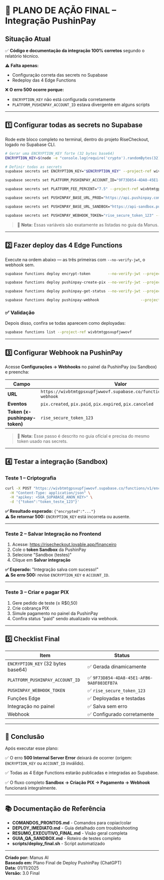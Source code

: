 # 🎯 PLANO DE AÇÃO FINAL – Integração PushinPay

## Situação Atual

✅ **Código e documentação da integração 100% corretos** segundo o relatório técnico.

⚠️ **Falta apenas:**
- Configuração correta das secrets no Supabase
- Redeploy das 4 Edge Functions

❌ **O erro 500 ocorre porque:**
- `ENCRYPTION_KEY` não está configurada corretamente
- `PLATFORM_PUSHINPAY_ACCOUNT_ID` estava divergente em alguns scripts

---

## 1️⃣ Configurar todas as secrets no Supabase

Rode este bloco completo no terminal, dentro do projeto RiseCheckout, logado no Supabase CLI.

```bash
# Gerar uma ENCRYPTION_KEY forte (32 bytes base64)
ENCRYPTION_KEY=$(node -e "console.log(require('crypto').randomBytes(32).toString('base64'))")

# Definir todas as secrets
supabase secrets set ENCRYPTION_KEY="$ENCRYPTION_KEY" --project-ref wivbtmtgpsxupfjwwovf

supabase secrets set PLATFORM_PUSHINPAY_ACCOUNT_ID="9F73D854-4DA8-45E1-AFB6-9A8F803EFB7A" --project-ref wivbtmtgpsxupfjwwovf

supabase secrets set PLATFORM_FEE_PERCENT="7.5" --project-ref wivbtmtgpsxupfjwwovf

supabase secrets set PUSHINPAY_BASE_URL_PROD="https://api.pushinpay.com.br/api" --project-ref wivbtmtgpsxupfjwwovf

supabase secrets set PUSHINPAY_BASE_URL_SANDBOX="https://api-sandbox.pushinpay.com.br/api" --project-ref wivbtmtgpsxupfjwwovf

supabase secrets set PUSHINPAY_WEBHOOK_TOKEN="rise_secure_token_123" --project-ref wivbtmtgpsxupfjwwovf
```

> 📝 **Nota:** Essas variáveis são exatamente as listadas no guia da Manus.

---

## 2️⃣ Fazer deploy das 4 Edge Functions

Execute na ordem abaixo — as três primeiras com `--no-verify-jwt`, o webhook sem.

```bash
supabase functions deploy encrypt-token        --no-verify-jwt --project-ref wivbtmtgpsxupfjwwovf

supabase functions deploy pushinpay-create-pix --no-verify-jwt --project-ref wivbtmtgpsxupfjwwovf

supabase functions deploy pushinpay-get-status --no-verify-jwt --project-ref wivbtmtgpsxupfjwwovf

supabase functions deploy pushinpay-webhook                   --project-ref wivbtmtgpsxupfjwwovf
```

### ✅ Validação

Depois disso, confira se todas aparecem como deployadas:

```bash
supabase functions list --project-ref wivbtmtgpsxupfjwwovf
```

---

## 3️⃣ Configurar Webhook na PushinPay

Acesse **Configurações → Webhooks** no painel da PushinPay (ou Sandbox) e preencha:

| Campo | Valor |
|-------|-------|
| **URL** | `https://wivbtmtgpsxupfjwwovf.supabase.co/functions/v1/pushinpay-webhook` |
| **Eventos** | `pix.created`, `pix.paid`, `pix.expired`, `pix.canceled` |
| **Token (x-pushinpay-token)** | `rise_secure_token_123` |

> 📝 **Nota:** Esse passo é descrito no guia oficial e precisa do mesmo token usado nas secrets.

---

## 4️⃣ Testar a integração (Sandbox)

### Teste 1 – Criptografia

```bash
curl -X POST "https://wivbtmtgpsxupfjwwovf.supabase.co/functions/v1/encrypt-token" \
  -H "Content-Type: application/json" \
  -H "apikey: <SUA_SUPABASE_ANON_KEY>" \
  -d '{"token":"token_teste_123"}'
```

**✅ Resultado esperado:** `{"encrypted":"..."}`  
**⚠️ Se retornar 500:** `ENCRYPTION_KEY` está incorreta ou ausente.

---

### Teste 2 – Salvar Integração no Frontend

1. Acesse: https://risecheckout.lovable.app/financeiro
2. Cole o **token Sandbox** da PushinPay
3. Selecione "Sandbox (testes)"
4. Clique em **Salvar integração**

**✅ Esperado:** "Integração salva com sucesso!"  
**⚠️ Se erro 500:** revise `ENCRYPTION_KEY` e `ACCOUNT_ID`.

---

### Teste 3 – Criar e pagar PIX

1. Gere pedido de teste (≥ R$0,50)
2. Crie cobrança PIX
3. Simule pagamento no painel da PushinPay
4. Confira status "paid" sendo atualizado via webhook.

---

## 5️⃣ Checklist Final

| Item | Status |
|------|--------|
| `ENCRYPTION_KEY` (32 bytes base64) | ✅ Gerada dinamicamente |
| `PLATFORM_PUSHINPAY_ACCOUNT_ID` | ✅ `9F73D854-4DA8-45E1-AFB6-9A8F803EFB7A` |
| `PUSHINPAY_WEBHOOK_TOKEN` | ✅ `rise_secure_token_123` |
| Funções Edge | ✅ Deployadas e testadas |
| Integração no painel | ✅ Salva sem erro |
| Webhook | ✅ Configurado corretamente |

---

## 🎉 Conclusão

Após executar esse plano:

✅ O erro **500 Internal Server Error** deixará de ocorrer (origem: `ENCRYPTION_KEY` ou `ACCOUNT_ID` inválido).

✅ Todas as 4 Edge Functions estarão publicadas e integradas ao Supabase.

✅ O fluxo completo **Sandbox → Criação PIX → Pagamento → Webhook** funcionará integralmente.

---

## 📚 Documentação de Referência

- **COMANDOS_PRONTOS.md** - Comandos para copiar/colar
- **DEPLOY_IMEDIATO.md** - Guia detalhado com troubleshooting
- **RESUMO_EXECUTIVO_FINAL.md** - Visão geral completa
- **GUIA_QA_SANDBOX.md** - Roteiro de testes completo
- **scripts/deploy_final.sh** - Script automatizado

---

**Criado por:** Manus AI  
**Baseado em:** Plano Final de Deploy PushinPay (ChatGPT)  
**Data:** 01/11/2025  
**Versão:** 3.0 Final
